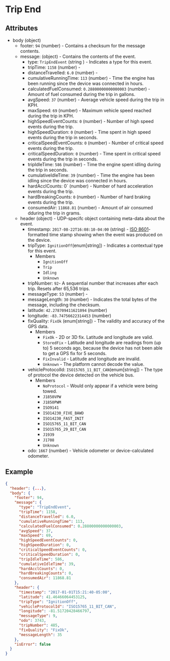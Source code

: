 # Trip End

## Attributes

- body (object)
  - footer: `94` (number) - Contains a checksum for the message contents.
  - message: (object) - Contains the contents of the event.
    - type: `TripEndEvent` (string ) - Indicates a type for this event.
    - tripTime: `1158` (number) - 
    - distanceTravelled: `6.0` (number) -
    - cumulativeRunningTime: `113` (number) - Time the engine has been running since the device was connected in hours.
    - calculatedFuelConsumed: `0.28800000000000003` (number) - Amount of fuel consumed during the trip in gallons.
    - avgSpeed: `37` (number) - Average vehicle speed during the trip in KPH.
    - maxSpeed: `69` (number) - Maximum vehicle speed reached during the trip in KPH.
    - highSpeedEventCounts: `0` (number) - Number of high speed events during the trip.
    - highSpeedDuration: `0` (number) - Time spent in high speed events during the trip in seconds.
    - criticalSpeedEventCounts: `0` (number) - Number of critical speed events during the trip.
    - criticalSpeedDuration: `0` (number) - Time spent in critical speed events during the trip in seconds.
    - tripIdleTime: `586` (number) - Time the engine spent idling during the trip in seconds.
    - cumulativeIdleTime: `39` (number) - Time the engine has been idling since the device was connected in hours.
    - hardAcclCounts: 0` (number) - Number of hard acceleration events during the trip.
    - hardBreakingCounts: `0` (number) - Number of hard braking events during the trip.
    - consumedAir: `11868.81` (number) - Amount of air consumed dduring the trip in grams.
  - header (object) - UDP-specifc object containing meta-data about the event.
    - timestamp: `2017-08-22T16:08:10-04:00` (string) - [ISO 8601](https://en.wikipedia.org/wiki/ISO_8601)-formatted time stamp showing when the event was produced on the device.
    - tripType: `IgnitionOff`(enum[string]) - Indicates a contextual type for this event.
      - Members
        - `IgnitionOff`
        - `Trip`
        - `Idling`
        - `Unknown`
    - tripNumber: `92`- A sequential number that increases after each trip. Resets after 65,536 trips.
    - messageType: `53` (number) - 
    - messageLength: `30` (number) - Indicates the total bytes of the message, including the checksum.
    - latitude: `42.278709411621094` (number)
    - longitude: `-83.74756622314453` (number)
    - fixQuality: `FixOk` (enum[string]) - The validity and accuracy of the GPS data.
      - Members
        - `FixOk` - 2D or 3D fix. Latitude and longitude are valid.
        - `StoredFix` - Latitude and longitude are readings from (up to) 5 seconds ago, because the device has not been able to get a GPS fix for 5 seconds.
        - `FixInvalid` - Latitude and longitude are invalid.
        - `Unknown` - The platform cannot decode the value.
    - vehicleProtocolId: `ISO15765_11_BIT_CAN`(enum[string]) - The type of protocol the device detected on the vehicle bus.
      - Members
        - `NoProtocol` - Would only appear if a vehicle were being towed. 
        - `J1850VPW`
        - `J1850PWM`
        - `ISO9141`
        - `ISO14230_FIVE_BAWD`
        - `ISO14230_FAST_INIT`
        - `ISO15765_11_BIT_CAN`
        - `ISO15765_29_BIT_CAN`
        - `J1939`
        - `J1708`
        - `Unknown`
    - odo: `1667` (number) - Vehicle odometer or device-calculated odometer.

## Example

```json
{
  "header": {...},
  "body": {
    "footer": 94,
    "message": {
      "type": "TripEndEvent",
      "tripTime": 1158,
      "distanceTravelled": 6.0,
      "cumulativeRunningTime": 113,
      "calculatedFuelConsumed": 0.28800000000000003,
      "avgSpeed": 37,
      "maxSpeed": 69,
      "highSpeedEventCounts": 0,
      "highSpeedDuration": 0,
      "criticalSpeedEventCounts": 0,
      "criticalSpeedDuration": 0,
      "tripIdleTime": 586,
      "cumulativeIdleTime": 39,
      "hardAcclCounts": 0,
      "hardBreakingCounts": 0,
      "consumedAir": 11868.81
    },
    "header": {
      "timestamp": "2017-01-01T15:21:40-05:00",
      "latitude": 41.46466064453125,
      "tripType": "IgnitionOff",
      "vehicleProtocolId": "ISO15765_11_BIT_CAN",
      "longitude": -81.51720428466797,
      "messageType": 9,
      "odo": 3743,
      "tripNumber": 485,
      "fixQuality": "FixOk",
      "messageLength": 35
    },
    "isError": false
  }
}
```
